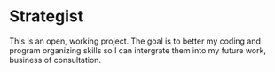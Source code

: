 # Strategist
This is an open, working project. The goal is to better my coding and program organizing skills so I can intergrate them into my future work, business of consultation.

